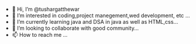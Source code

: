 - 👋 Hi, I’m @tushargatthewar
- 👀 I’m interested in coding,project manegement,wed development, etc  ...
- 🌱 I’m currently learning java and DSA in java as well as HTML,css...
- 💞️ I’m looking to collaborate with good community...
- 📫 How to reach me ...

<!---
tushargatthewar/tushargatthewar is a ✨ special ✨ repository because its `README.md` (this file) appears on your GitHub profile.
You can click the Preview link to take a look at your changes.
--->
